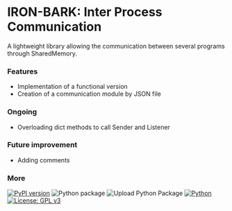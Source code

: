 # IRON-BARK: Inter Process Communication
A lightweight library allowing the communication between several programs through SharedMemory.

### Features
* Implementation of a functional version
* Creation of a communication module by JSON file

### Ongoing
* Overloading dict methods to call Sender and Listener

### Future improvement
* Adding comments

### More
[![PyPI version](https://badge.fury.io/py/IRONbark.svg)](https://badge.fury.io/py/IRONbark)
![Python package](https://github.com/Zentetsu/IRON/workflows/Python%20package/badge.svg?branch=master)
![Upload Python Package](https://github.com/Zentetsu/IRONbark/workflows/Upload%20Python%20Package/badge.svg)
[![Python](https://shields.io/badge/python-3.6_|_3.7_|_3.8-blue.svg)](https://www.python.org/downloads/release/python-380/)
[![License: GPL v3](https://img.shields.io/badge/License-GPL%20v3-blue.svg)](http://www.gnu.org/licenses/gpl-3.0)
